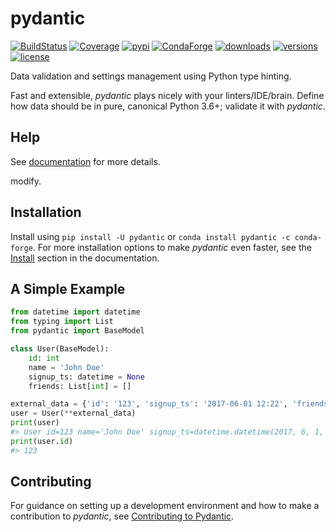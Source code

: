# pydantic

[![BuildStatus](https://travis-ci.org/samuelcolvin/pydantic.svg?branch=master)](https://travis-ci.org/samuelcolvin/pydantic)
[![Coverage](https://codecov.io/gh/samuelcolvin/pydantic/branch/master/graph/badge.svg)](https://codecov.io/gh/samuelcolvin/pydantic)
[![pypi](https://img.shields.io/pypi/v/pydantic.svg)](https://pypi.python.org/pypi/pydantic)
[![CondaForge](https://img.shields.io/conda/v/conda-forge/pydantic.svg)](https://anaconda.org/conda-forge/pydantic)
[![downloads](https://img.shields.io/pypi/dm/pydantic.svg)](https://pypistats.org/packages/pydantic)
[![versions](https://img.shields.io/pypi/pyversions/pydantic.svg)](https://github.com/samuelcolvin/pydantic)
[![license](https://img.shields.io/github/license/samuelcolvin/pydantic.svg)](https://github.com/samuelcolvin/pydantic/blob/master/LICENSE)

Data validation and settings management using Python type hinting.

Fast and extensible, *pydantic* plays nicely with your linters/IDE/brain.
Define how data should be in pure, canonical Python 3.6+; validate it with *pydantic*.

## Help

See [documentation](https://pydantic-docs.helpmanual.io/) for more details.

modify.

## Installation

Install using `pip install -U pydantic` or `conda install pydantic -c conda-forge`.
For more installation options to make *pydantic* even faster, 
see the [Install](https://pydantic-docs.helpmanual.io/install/) section in the documentation.

## A Simple Example

```py
from datetime import datetime
from typing import List
from pydantic import BaseModel

class User(BaseModel):
    id: int
    name = 'John Doe'
    signup_ts: datetime = None
    friends: List[int] = []

external_data = {'id': '123', 'signup_ts': '2017-06-01 12:22', 'friends': [1, '2', b'3']}
user = User(**external_data)
print(user)
#> User id=123 name='John Doe' signup_ts=datetime.datetime(2017, 6, 1, 12, 22) friends=[1, 2, 3]
print(user.id)
#> 123
```

## Contributing

For guidance on setting up a development environment and how to make a
contribution to *pydantic*, see 
[Contributing to Pydantic](https://pydantic-docs.helpmanual.io/contributing/).
